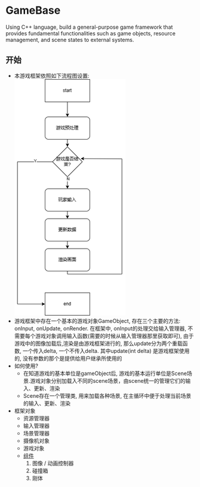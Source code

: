 # GameBase
Using C++ language, build a general-purpose game framework that provides fundamental functionalities such as game objects, resource management, and scene states to external systems.

## 开始
- 本游戏框架依照如下流程图设置:
![](./doc/images/游戏main.png)
- 游戏框架中存在一个基本的游戏对象GameObject, 存在三个主要的方法: onInput, onUpdate, onRender. 在框架中, onInput的处理交给输入管理器, 不需要每个游戏对象调用输入函数(需要的时候从输入管理器那里获取即可), 由于游戏中的图像加载后,渲染是由游戏框架进行的, 那么update分为两个重载函数, 一个传入delta, 一个不传入delta. 其中update(int delta) 是游戏框架使用的, 没有参数的那个是提供给用户继承所使用的
- 如何使用?
  - 在知道游戏的基本单位是gameObject后, 游戏的基本运行单位是Scene场景.游戏对象分别加载入不同的scene场景，由scene统一的管理它们的输入、更新、渲染  
  - Scene存在一个管理类, 用来加载各种场景, 在主循环中便于处理当前场景的输入、更新、渲染  
- 框架对象
  - 资源管理器
  - 输入管理器
  - 场景管理器
  - 摄像机对象
  - 游戏对象
  - <a href="./doc/component/component.md">组件</a> 
    1. 图像 / 动画控制器  
    2. 碰撞箱
    3. 刚体